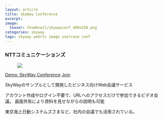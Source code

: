 ```yaml
---
layout: article
title: SkyWay Conference
excerpt: 
image:
  teaser: thumbnail/skywayconf_400x250.png
categories: skyway
tags: skyway webrtc image usercase conf
---
```


### NTTコミュニケーションズ

<figure>
	<a href="https://confdemo.skyway.io/" target="_blank"><img src="{{ site.url | replace_first: 'http://', '//' | replace_first: 'https://', '//' }}{{ site.baseurl }}/images/pages/skywayconf.png"></a>
</figure>

<a href="https://confdemo.skyway.io/" target="_blank" class="btn-info">Demo: SkyWay Conference</a>
<a href="https://confdemo.skyway.io/usecase" target="_blank" class="btn-info">Join</a>

SkyWayのサンプルとして開発したビジネス向けWeb会議サービス

アカウント作成やログイン不要で、URLへのアクセスだけで参加できるビデオ会議。
画面共有により資料を見せながらの説明も可能

東京海上日動システムズさまなど、社内の会議でも活用されている。

